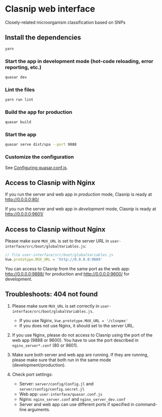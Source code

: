 # Clasnip web interface

Closely-related microorganism classification based on SNPs

## Install the dependencies

```bash
yarn
```

### Start the app in development mode (hot-code reloading, error reporting, etc.)

```bash
quasar dev
```

### Lint the files

```bash
yarn run lint
```

### Build the app for production

```bash
quasar build
```

### Start the app

```bash
quasar serve dist/spa --port 9888
```

### Customize the configuration

See [Configuring quasar.conf.js](https://quasar.dev/quasar-cli/quasar-conf-js).

## Access to Clasnip with Nginx

If you run the server and web app in *production* mode, Clasnip is ready at http://0.0.0.0:80/

If you run the server and web app in *development* mode, Clasnip is ready at http://0.0.0.0:9601/

## Access to Clasnip without Nginx

Please make sure `MUX_URL` is set to the server URL in `user-interface/src/boot/globalVariables.js`:

```javascript
// file user-interface/src/boot/globalVariables.js
Vue.prototype.MUX_URL = 'http://0.0.0.0:9889'
```

You can access to Clasnip from the same port as the web app: http://0.0.0.0:9888/ for production and http://0.0.0.0:9600/ for development.

## Troubleshoots: 404 not found

1. Please make sure `MUX_URL` is set correctly in `user-interface/src/boot/globalVariables.js`.

   - If you use Nginx, `Vue.prototype.MUX_URL = '/clsnpmx'`
   - If you does not use Nginx, it should set to the server URL.

2. If you use Nginx, please do not access to Clasnip using the port of the web app (9888 or 9600). You have to use the port described in `nginx_server*.conf` (80 or 9601).

3. Make sure both server and web app are running. If they are running, please make sure that both run in the same mode (development/production).

4. Check port settings:

   - Server: `server/config/Config.jl` and `server/config/config.secret.jl`
   - Web app: `user-interface/quasar.conf.js`
   - Nginx: `nginx_server.conf` and `nginx_server_dev.conf`
   - Server and web app can use different ports if specified in command-line arguments.

